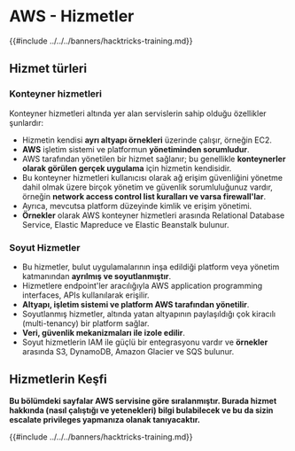 # AWS - Hizmetler

{{#include ../../../banners/hacktricks-training.md}}

## Hizmet türleri

### Konteyner hizmetleri

Konteyner hizmetleri altında yer alan servislerin sahip olduğu özellikler şunlardır:

- Hizmetin kendisi **ayrı altyapı örnekleri** üzerinde çalışır, örneğin EC2.
- **AWS** işletim sistemi ve platformun **yönetiminden sorumludur**.
- AWS tarafından yönetilen bir hizmet sağlanır; bu genellikle **konteynerler olarak görülen gerçek uygulama** için hizmetin kendisidir.
- Bu konteyner hizmetleri kullanıcısı olarak ağ erişim güvenliğini yönetme dahil olmak üzere birçok yönetim ve güvenlik sorumluluğunuz vardır, örneğin **network access control list kuralları ve varsa firewall'lar**.
- Ayrıca, mevcutsa platform düzeyinde kimlik ve erişim yönetimi.
- **Örnekler** olarak AWS konteyner hizmetleri arasında Relational Database Service, Elastic Mapreduce ve Elastic Beanstalk bulunur.

### Soyut Hizmetler

- Bu hizmetler, bulut uygulamalarının inşa edildiği platform veya yönetim katmanından **ayrılmış ve soyutlanmıştır**.
- Hizmetlere endpoint'ler aracılığıyla AWS application programming interfaces, APIs kullanılarak erişilir.
- **Altyapı, işletim sistemi ve platform AWS tarafından yönetilir**.
- Soyutlanmış hizmetler, altında yatan altyapının paylaşıldığı çok kiracılı (multi-tenancy) bir platform sağlar.
- **Veri, güvenlik mekanizmaları ile izole edilir**.
- Soyut hizmetlerin IAM ile güçlü bir entegrasyonu vardır ve **örnekler** arasında S3, DynamoDB, Amazon Glacier ve SQS bulunur.

## Hizmetlerin Keşfi

**Bu bölümdeki sayfalar AWS servisine göre sıralanmıştır. Burada hizmet hakkında (nasıl çalıştığı ve yetenekleri) bilgi bulabilecek ve bu da sizin escalate privileges yapmanıza olanak tanıyacaktır.**


{{#include ../../../banners/hacktricks-training.md}}

